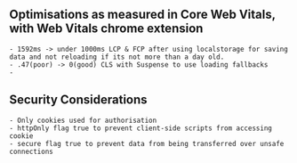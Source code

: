 ## Optimisations as measured in Core Web Vitals, with Web Vitals chrome extension
    - 1592ms -> under 1000ms LCP & FCP after using localstorage for saving data and not reloading if its not more than a day old.
    - .47(poor) -> 0(good) CLS with Suspense to use loading fallbacks
    - 

## Security Considerations
    - Only cookies used for authorisation
    - httpOnly flag true to prevent client-side scripts from accessing cookie
    - secure flag true to prevent data from being transferred over unsafe connections
